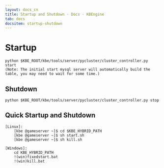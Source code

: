 ```yaml
---
layout: docs_cn
title: Startup and Shutdown · Docs · KBEngine
tab: docs
docsitem: startup-shutdown
---
```


Startup
==============

	python $KBE_ROOT/kbe/tools/server/pycluster/cluster_controller.py start
	(Note: The initial start mysql server will automatically build the table, you may need to wait for some time.)

Shutdown
-------------------

	python $KBE_ROOT/kbe/tools/server/pycluster/cluster_controller.py stop


Quick Startup and Shutdown
-------------------

	[Linux]:
		[kbe @gameserver ~]$ cd $KBE_HYBRID_PATH
		[kbe @gameserver ~]$ sh start.sh
		[kbe @gameserver ~]$ sh kill.sh

	[Windows]:
		cd KBE_HYBRID_PATH
		!(win)fixedstart.bat
		!(win)kill.bat